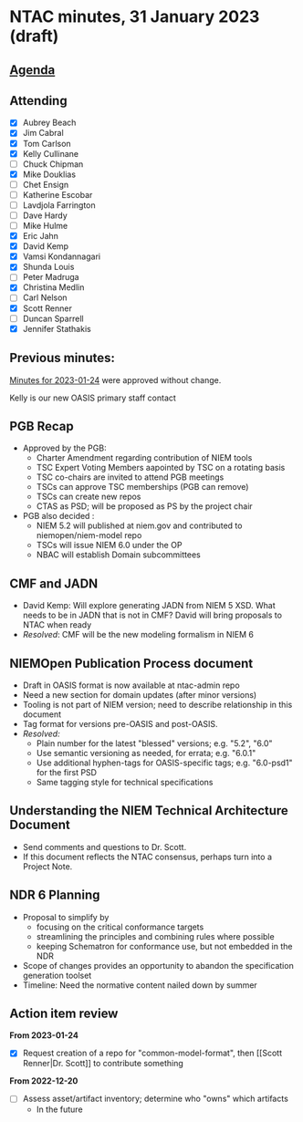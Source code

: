 # NTAC minutes, 31 January 2023 (draft)

## [Agenda](2023-01-31-agenda.md)

## Attending

- [x] Aubrey Beach
- [x] Jim Cabral
- [x] Tom Carlson
- [x] Kelly Cullinane
- [ ] Chuck Chipman
- [x] Mike Douklias
- [ ] Chet Ensign
- [ ] Katherine Escobar
- [ ] Lavdjola Farrington
- [ ] Dave Hardy
- [ ] Mike Hulme
- [x] Eric Jahn
- [x] David Kemp
- [x] Vamsi Kondannagari
- [x] Shunda Louis
- [ ] Peter Madruga
- [x] Christina Medlin
- [ ] Carl Nelson
- [x] Scott Renner
- [ ] Duncan Sparrell
- [x] Jennifer Stathakis

## **Previous minutes:**  

[Minutes for 2023-01-24](2023-01-24-minutes.md) were approved without change.

Kelly is our new OASIS primary staff contact

## PGB Recap

* Approved by the PGB:
  - Charter Amendment regarding contribution of NIEM tools
  - TSC Expert Voting Members aapointed by TSC on a rotating basis
  - TSC co-chairs are invited to attend PGB meetings
  - TSCs can approve TSC memberships (PGB can remove)
  - TSCs can create new repos
  - CTAS as PSD; will be proposed as PS by the project chair
* PGB also decided :
  - NIEM 5.2 will published at niem.gov and contributed to niemopen/niem-model repo
  - TSCs will issue NIEM 6.0 under the OP
  - NBAC will establish Domain subcommittees

## CMF and JADN

* David Kemp:  Will explore generating JADN from NIEM 5 XSD.  What needs to be in JADN that is not in CMF?  David will bring proposals to NTAC when ready
* *Resolved*:  CMF will be the new modeling formalism in NIEM 6

## NIEMOpen Publication Process document

* Draft in OASIS format is now available at ntac-admin repo
* Need a new section for domain updates (after minor versions)
* Tooling is not part of NIEM version; need to describe relationship in this document
* Tag format for versions pre-OASIS and post-OASIS.
* *Resolved:* 
  * Plain number for the latest "blessed" versions; e.g. "5.2", "6.0"
  * Use semantic versioning as needed, for errata; e.g. "6.0.1"
  * Use additional hyphen-tags for OASIS-specific tags; e.g. "6.0-psd1" for the first PSD
  * Same tagging style for technical specifications


## Understanding the NIEM Technical Architecture Document

* Send comments and questions to Dr. Scott.
* If this document reflects the NTAC consensus, perhaps turn into a Project Note.

## NDR 6 Planning

- Proposal to simplify by
  - focusing on the critical conformance targets
  - streamlining the principles and combining rules where possible
  - keeping Schematron for conformance use, but not embedded in the NDR
- Scope of changes provides an opportunity to abandon the specification generation toolset
- Timeline: Need the normative content nailed down by summer

## Action item review

**From 2023-01-24**

- [x] Request creation of a repo for "common-model-format", then [[Scott Renner|Dr. Scott]] to contribute something

**From 2022-12-20**

- [ ] Assess asset/artifact inventory; determine who "owns" which artifacts
  - In the future


